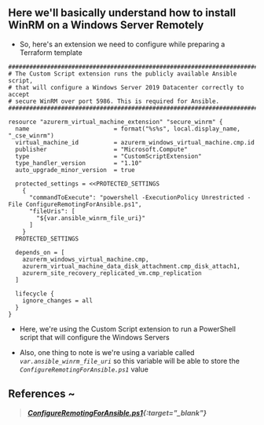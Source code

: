 ## Here we'll basically understand how to install WinRM on a Windows Server Remotely

* So, here's an extension we need to configure while preparing a Terraform template

```t
################################################################################
# The Custom Script extension runs the publicly available Ansible script,
# that will configure a Windows Server 2019 Datacenter correctly to accept  
# secure WinRM over port 5986. This is required for Ansible.
################################################################################

resource "azurerm_virtual_machine_extension" "secure_winrm" {
  name                        = format("%s%s", local.display_name, "_cse_winrm")
  virtual_machine_id          = azurerm_windows_virtual_machine.cmp.id
  publisher                   = "Microsoft.Compute"
  type                        = "CustomScriptExtension"
  type_handler_version        = "1.10"
  auto_upgrade_minor_version  = true

  protected_settings = <<PROTECTED_SETTINGS
    {
      "commandToExecute": "powershell -ExecutionPolicy Unrestricted -File ConfigureRemotingForAnsible.ps1",
      "fileUris": [
        "${var.ansible_winrm_file_uri}"
      ]
    }
  PROTECTED_SETTINGS 

  depends_on = [
    azurerm_windows_virtual_machine.cmp,
    azurerm_virtual_machine_data_disk_attachment.cmp_disk_attach1,
    azurerm_site_recovery_replicated_vm.cmp_replication
  ]

  lifecycle {
    ignore_changes = all
  }
}
```

* Here, we're using the Custom Script extension to run a PowerShell script that will configure the Windows Servers

* Also, one thing to note is we're using a variable called _`var.ansible_winrm_file_uri`_ so this variable will be able to store the *`ConfigureRemotingForAnsible.ps1`* value 


## References ~

> _**[ConfigureRemotingForAnsible.ps1](https://raw.githubusercontent.com/ansible/ansible-documentation/c84880386a2f123ad5ee999bccfea4a502868663/examples/scripts/ConfigureRemotingForAnsible.ps1){:target="_blank"}**_